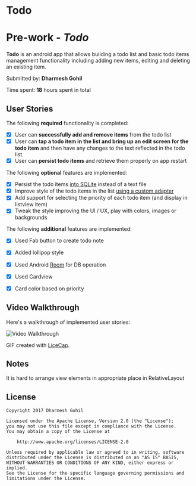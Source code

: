 # Todo
# Pre-work - *Todo*

**Todo** is an android app that allows building a todo list and basic todo items management functionality including adding new items, editing and deleting an existing item.

Submitted by: **Dharmesh Gohil**

Time spent: **18** hours spent in total

## User Stories

The following **required** functionality is completed:

* [X] User can **successfully add and remove items** from the todo list
* [X] User can **tap a todo item in the list and bring up an edit screen for the todo item** and then have any changes to the text reflected in the todo list.
* [X] User can **persist todo items** and retrieve them properly on app restart

The following **optional** features are implemented:

* [X] Persist the todo items [into SQLite](http://guides.codepath.com/android/Persisting-Data-to-the-Device#sqlite) instead of a text file
* [X] Improve style of the todo items in the list [using a custom adapter](http://guides.codepath.com/android/Using-an-ArrayAdapter-with-ListView)
* [X] Add support for selecting the priority of each todo item (and display in listview item)
* [X] Tweak the style improving the UI / UX, play with colors, images or backgrounds

The following **additional** features are implemented:

* [X] Used Fab button to create todo note
* [X] Added lollipop style
* [X] Used Android [Room](https://developer.android.com/topic/libraries/architecture/room.html) for DB operation
* [X] Used Cardview
* [X] Card color based on priority


## Video Walkthrough 

Here's a walkthrough of implemented user stories:

<img src='http://i.imgur.com/ysqUzQI.gif' title='Video Walkthrough' width='' alt='Video Walkthrough' />

GIF created with [LiceCap](http://www.cockos.com/licecap/).

## Notes

It is hard to arrange view elements in appropriate place in RelativeLayout

## License

    Copyright 2017 Dharmesh Gohil

    Licensed under the Apache License, Version 2.0 (the "License");
    you may not use this file except in compliance with the License.
    You may obtain a copy of the License at

        http://www.apache.org/licenses/LICENSE-2.0

    Unless required by applicable law or agreed to in writing, software
    distributed under the License is distributed on an "AS IS" BASIS,
    WITHOUT WARRANTIES OR CONDITIONS OF ANY KIND, either express or implied.
    See the License for the specific language governing permissions and
    limitations under the License.
